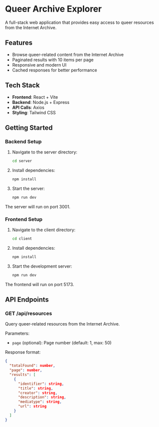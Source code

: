 # Queer Archive Explorer

A full-stack web application that provides easy access to queer resources from the Internet Archive.

## Features

- Browse queer-related content from the Internet Archive
- Paginated results with 10 items per page
- Responsive and modern UI
- Cached responses for better performance

## Tech Stack

- **Frontend**: React + Vite
- **Backend**: Node.js + Express
- **API Calls**: Axios
- **Styling**: Tailwind CSS

## Getting Started

### Backend Setup

1. Navigate to the server directory:
   ```bash
   cd server
   ```

2. Install dependencies:
   ```bash
   npm install
   ```

3. Start the server:
   ```bash
   npm run dev
   ```

The server will run on port 3001.

### Frontend Setup

1. Navigate to the client directory:
   ```bash
   cd client
   ```

2. Install dependencies:
   ```bash
   npm install
   ```

3. Start the development server:
   ```bash
   npm run dev
   ```

The frontend will run on port 5173.

## API Endpoints

### GET /api/resources

Query queer-related resources from the Internet Archive.

Parameters:
- `page` (optional): Page number (default: 1, max: 50)

Response format:
```json
{
  "totalFound": number,
  "page": number,
  "results": [
    {
      "identifier": string,
      "title": string,
      "creator": string,
      "description": string,
      "mediatype": string,
      "url": string
    }
  ]
}
```
